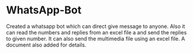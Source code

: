 # WhatsApp-Bot

Created a whatsapp bot which can direct give message to anyone. Also it can read the numbers and replies from an excel file a and send the replies to given number. It can also send the multimedia file using an excel file. A document also added for details.
